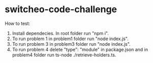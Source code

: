# switcheo-code-challenge
How to test:
1) Install dependecies. In root folder run "npm i".
2) To run problem 1 in problem1 folder run "node index.js".
3) To run problem 3 in problem3 folder run "node index.js".
4) To run problem 4 delete "type": "module" in package.json and in problem4 folder run ts-node ./retrieve-holders.ts.

